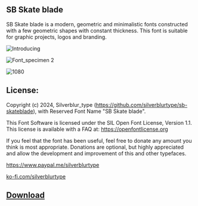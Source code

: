 ## SB Skate blade

SB Skate blade is a modern, geometric and minimalistic fonts constructed with a few geometric shapes with constant thickness. This font is suitable for graphic projects, logos and branding.

![Introducing](https://github.com/silverblurtype/sb-skateblade/assets/163983174/7a5f50b4-9a57-47c7-a1c5-cbffb33785af)

![Font_specimen 2](https://github.com/silverblurtype/sb-skateblade/assets/163983174/fbda2617-bbdd-4b9f-8252-d13a70762ee7)

![1080](https://github.com/silverblurtype/sb-skateblade/assets/163983174/99892fbc-43f6-4146-b866-3d0329091dff)

## License:
Copyright (c) 2024, Silverblur_type (https://github.com/silverblurtype/sb-skateblade),
with Reserved Font Name "SB Skate blade".

This Font Software is licensed under the SIL Open Font License, Version 1.1. This license is available with a FAQ at:
https://openfontlicense.org

If you feel that the font has been useful, feel free to donate any amount you think is most appropriate. Donations are optional, but highly appreciated and allow the development and improvement of this and other typefaces.

https://www.paypal.me/silverblurtype

[ko-fi.com/silverblurtype](https://ko-fi.com/silverblurtype)


## [Download](https://github.com/silverblurtype/sb-skateblade/blob/main/SB_Skate_blade-2_0/font/SBSkateblade-Regular.otf "download")

